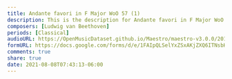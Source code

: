 ```yaml
---
title: Andante favori in F Major WoO 57 (1)
description: This is the description for Andante favori in F Major WoO 57 by Ludwig van Beethoven
composers: [Ludwig van Beethoven]
periods: [Classical]
audioURL: https://OpenMusicDataset.github.io/Maestro/maestro-v3.0.0/2018/MIDI-Unprocessed_Chamber6_MID--AUDIO_20_R3_2018_wav--1.midi
formURL: https://docs.google.com/forms/d/e/1FAIpQLSelYxZSxAKjZXQ6ITNsbHUOcVNaa-FT8NU_BJU_M8Esz6BzAA/viewform
comments: true
share: true
date: 2021-08-08T07:43:13-06:00
---
```

